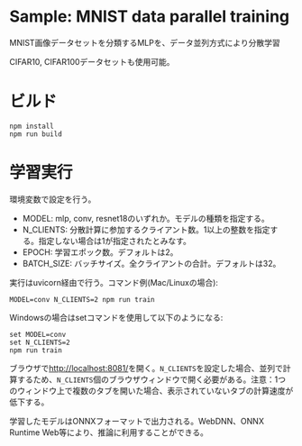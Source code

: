 # Sample: MNIST data parallel training

MNIST画像データセットを分類するMLPを、データ並列方式により分散学習

CIFAR10, CIFAR100データセットも使用可能。

# ビルド

```
npm install
npm run build
```

# 学習実行

環境変数で設定を行う。

- MODEL: mlp, conv, resnet18のいずれか。モデルの種類を指定する。
- N_CLIENTS: 分散計算に参加するクライアント数。1以上の整数を指定する。指定しない場合は1が指定されたとみなす。
- EPOCH: 学習エポック数。デフォルトは2。
- BATCH_SIZE: バッチサイズ。全クライアントの合計。デフォルトは32。

実行はuvicorn経由で行う。コマンド例(Mac/Linuxの場合):

```
MODEL=conv N_CLIENTS=2 npm run train
```

Windowsの場合はsetコマンドを使用して以下のようになる:

```
set MODEL=conv
set N_CLIENTS=2
npm run train
```

ブラウザで[http://localhost:8081/](http://localhost:8081/)を開く。`N_CLIENTS`を設定した場合、並列で計算するため、`N_CLIENTS`個のブラウザウィンドウで開く必要がある。注意：1つのウィンドウ上で複数のタブを開いた場合、表示されていないタブの計算速度が低下する。

学習したモデルはONNXフォーマットで出力される。WebDNN、ONNX Runtime Web等により、推論に利用することができる。
